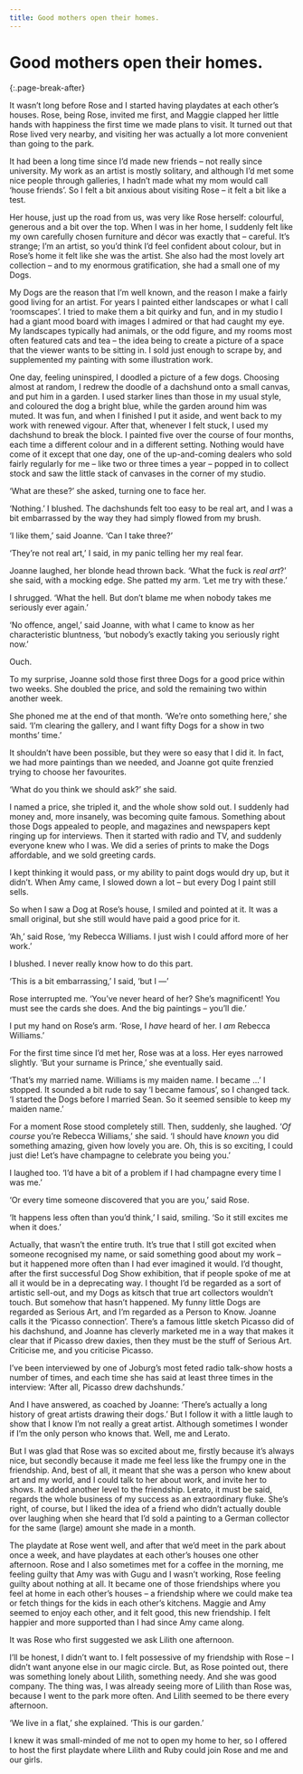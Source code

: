 ```yaml
---
title: Good mothers open their homes.
---
```


# Good mothers open their homes.
{:.page-break-after}

It wasn’t long before Rose and I started having playdates at each other’s houses. Rose, being Rose, invited me first, and Maggie clapped her little hands with happiness the first time we made plans to visit. It turned out that Rose lived very nearby, and visiting her was actually a lot more convenient than going to the park.

It had been a long time since I’d made new friends – not really since university. My work as an artist is mostly solitary, and although I’d met some nice people through galleries, I hadn’t made what my mom would call ‘house friends’. So I felt a bit anxious about visiting Rose – it felt a bit like a test.

Her house, just up the road from us, was very like Rose herself: colourful, generous and a bit over the top. When I was in her home, I suddenly felt like my own carefully chosen furniture and décor was exactly that – careful. It’s strange; I’m an artist, so you’d think I’d feel confident about colour, but in Rose’s home it felt like she was the artist. She also had the most lovely art collection – and to my enormous gratification, she had a small one of my Dogs.

My Dogs are the reason that I’m well known, and the reason I make a fairly good living for an artist. For years I painted either landscapes or what I call ‘roomscapes’. I tried to make them a bit quirky and fun, and in my studio I had a giant mood board with images I admired or that had caught my eye. My landscapes typically had animals, or the odd figure, and my rooms most often featured cats and tea – the idea being to create a picture of a space that the viewer wants to be sitting in. I sold just enough to scrape by, and supplemented my painting with some illustration work.

One day, feeling uninspired, I doodled a picture of a few dogs. Choosing almost at random, I redrew the doodle of a dachshund onto a small canvas, and put him in a garden. I used starker lines than those in my usual style, and coloured the dog a bright blue, while the garden around him was muted. It was fun, and when I finished I put it aside, and went back to my work with renewed vigour. After that, whenever I felt stuck, I used my dachshund to break the block. I painted five over the course of four months, each time a different colour and in a different setting. Nothing would have come of it except that one day, one of the up-and-coming dealers who sold fairly regularly for me – like two or three times a year – popped in to collect stock and saw the little stack of canvases in the corner of my studio.

‘What are these?’ she asked, turning one to face her.

‘Nothing.’ I blushed. The dachshunds felt too easy to be real art, and I was a bit embarrassed by the way they had simply flowed from my brush.

‘I like them,’ said Joanne. ‘Can I take three?’

‘They’re not real art,’ I said, in my panic telling her my real fear.

Joanne laughed, her blonde head thrown back. ‘What the fuck is *real* *art*?’ she said, with a mocking edge. She patted my arm. ‘Let me try with these.’

I shrugged. ‘What the hell. But don’t blame me when nobody takes me seriously ever again.’

‘No offence, angel,’ said Joanne, with what I came to know as her characteristic bluntness, ‘but nobody’s exactly taking you seriously right now.’

Ouch.

To my surprise, Joanne sold those first three Dogs for a good price within two weeks. She doubled the price, and sold the remaining two within another week.

She phoned me at the end of that month. ‘We’re onto something here,’ she said. ‘I’m clearing the gallery, and I want fifty Dogs for a show in two months’ time.’

It shouldn’t have been possible, but they were so easy that I did it. In fact, we had more paintings than we needed, and Joanne got quite frenzied trying to choose her favourites.

‘What do you think we should ask?’ she said.

I named a price, she tripled it, and the whole show sold out. I suddenly had money and, more insanely, was becoming quite famous. Something about those Dogs appealed to people, and magazines and newspapers kept ringing up for interviews. Then it started with radio and TV, and suddenly everyone knew who I was. We did a series of prints to make the Dogs affordable, and we sold greeting cards.

I kept thinking it would pass, or my ability to paint dogs would dry up, but it didn’t. When Amy came, I slowed down a lot – but every Dog I paint still sells.

So when I saw a Dog at Rose’s house, I smiled and pointed at it. It was a small original, but she still would have paid a good price for it.

‘Ah,’ said Rose, ‘my Rebecca Williams. I just wish I could afford more of her work.’

I blushed. I never really know how to do this part.

‘This is a bit embarrassing,’ I said, ‘but I —’

Rose interrupted me. ‘You’ve never heard of her? She’s magnificent! You must see the cards she does. And the big paintings – you’ll die.’

I put my hand on Rose’s arm. ‘Rose, I *have* heard of her. I *am* Rebecca Williams.’

For the first time since I’d met her, Rose was at a loss. Her eyes narrowed slightly. ‘But your surname is Prince,’ she eventually said.

‘That’s my married name. Williams is my maiden name. I became ...’ I stopped. It sounded a bit rude to say ‘I became famous’, so I changed tack. ‘I started the Dogs before I married Sean. So it seemed sensible to keep my maiden name.’

For a moment Rose stood completely still. Then, suddenly, she laughed. ‘*Of course* you’re Rebecca Williams,’ she said. ‘I should have *known* you did something amazing, given how lovely you are. Oh, this is so exciting, I could just die! Let’s have champagne to celebrate you being you.’

I laughed too. ‘I’d have a bit of a problem if I had champagne every time I was me.’

‘Or every time someone discovered that you are you,’ said Rose.

‘It happens less often than you’d think,’ I said, smiling. ‘So it still excites me when it does.’

Actually, that wasn’t the entire truth. It’s true that I still got excited when someone recognised my name, or said something good about my work – but it happened more often than I had ever imagined it would. I’d thought, after the first successful Dog Show exhibition, that if people spoke of me at all it would be in a deprecating way. I thought I’d be regarded as a sort of artistic sell-out, and my Dogs as kitsch that true art collectors wouldn’t touch. But somehow that hasn’t happened. My funny little Dogs are regarded as Serious Art, and I’m regarded as a Person to Know. Joanne calls it the ‘Picasso connection’. There’s a famous little sketch Picasso did of his dachshund, and Joanne has cleverly marketed me in a way that makes it clear that if Picasso drew daxies, then they must be the stuff of Serious Art. Criticise me, and you criticise Picasso.

I’ve been interviewed by one of Joburg’s most feted radio talk-show hosts a number of times, and each time she has said at least three times in the interview: ‘After all, Picasso drew dachshunds.’

And I have answered, as coached by Joanne: ‘There’s actually a long history of great artists drawing their dogs.’ But I follow it with a little laugh to show that I know I’m not really a great artist. Although sometimes I wonder if I’m the only person who knows that. Well, me and Lerato.

But I was glad that Rose was so excited about me, firstly because it’s always nice, but secondly because it made me feel less like the frumpy one in the friendship. And, best of all, it meant that she was a person who knew about art and my world, and I could talk to her about work, and invite her to shows. It added another level to the friendship. Lerato, it must be said, regards the whole business of my success as an extraordinary fluke. She’s right, of course, but I liked the idea of a friend who didn’t actually double over laughing when she heard that I’d sold a painting to a German collector for the same (large) amount she made in a month.

The playdate at Rose went well, and after that we’d meet in the park about once a week, and have playdates at each other’s houses one other afternoon. Rose and I also sometimes met for a coffee in the morning, me feeling guilty that Amy was with Gugu and I wasn’t working, Rose feeling guilty about nothing at all. It became one of those friendships where you feel at home in each other’s houses – a friendship where we could make tea or fetch things for the kids in each other’s kitchens. Maggie and Amy seemed to enjoy each other, and it felt good, this new friendship. I felt happier and more supported than I had since Amy came along.

It was Rose who first suggested we ask Lilith one afternoon.

I’ll be honest, I didn’t want to. I felt possessive of my friendship with Rose – I didn’t want anyone else in our magic circle. But, as Rose pointed out, there was something lonely about Lilith, something needy. And she was good company. The thing was, I was already seeing more of Lilith than Rose was, because I went to the park more often. And Lilith seemed to be there every afternoon.

‘We live in a flat,’ she explained. ‘This is our garden.’

I knew it was small-minded of me not to open my home to her, so I offered to host the first playdate where Lilith and Ruby could join Rose and me and our girls.

